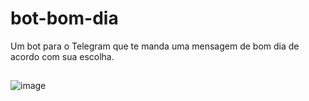# bot-bom-dia
Um bot para o Telegram que te manda uma mensagem de bom dia de acordo com sua escolha.

##
![image](https://user-images.githubusercontent.com/97038663/166991044-e4202fb1-cb75-4e66-bda1-2f35bef6b591.png)
